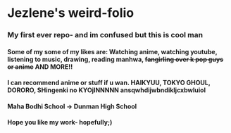 # Jezlene's weird-folio
### My first ever repo- and im confused but this is cool man
#### Some of my some of my likes are: Watching anime, watching youtube, listening to music, drawing, reading manhwa, ~~fangirling over k pop guys or anime~~ AND MORE!!
#### I can recommend anime or stuff if u wan. HAIKYUU, TOKYO GHOUL, DORORO, SHingenki no KYOjINNNNN ansqwhdijwbndikljcxbwluiol
#### Maha Bodhi School -> Dunman High School
#### Hope you like my work- hopefully;)
